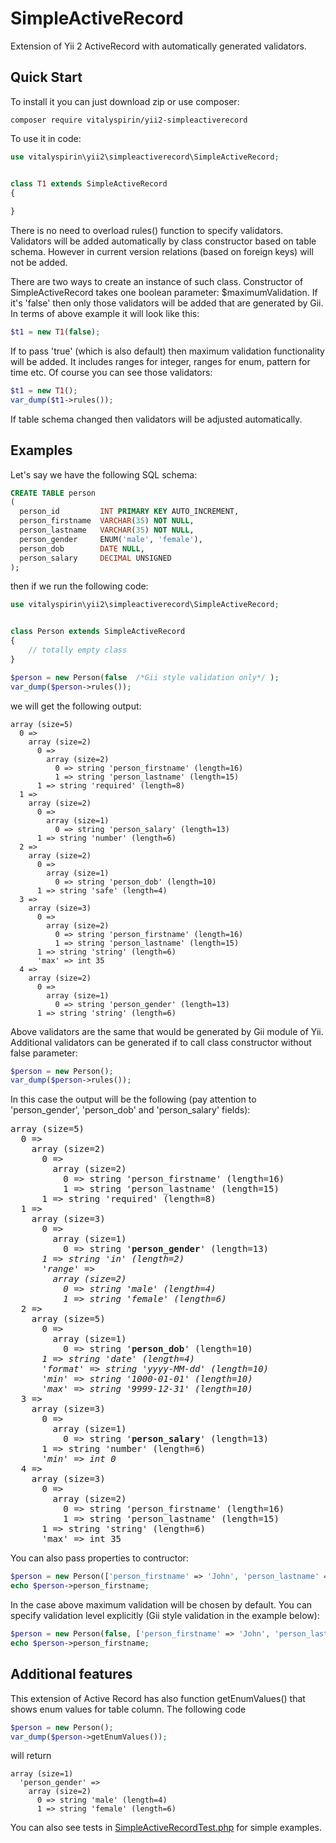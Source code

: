# SimpleActiveRecord

Extension of Yii 2 ActiveRecord with automatically generated validators.

## Quick Start

To install it you can just download zip or use composer:
```
composer require vitalyspirin/yii2-simpleactiverecord
```

To use it in code:

```php
use vitalyspirin\yii2\simpleactiverecord\SimpleActiveRecord;


class T1 extends SimpleActiveRecord
{
    
}
```

There is no need to overload rules() function to specify validators. Validators will be added automatically by 
class constructor based on table schema. However in current version relations (based on foreign keys) will not be added.

There are two ways to create an instance of such class. Constructor of SimpleActiveRecord takes one boolean parameter: 
$maximumValidation. If it's 'false' then only those validators will be added that are generated by Gii. In terms of above 
example it will look like this:

```php
$t1 = new T1(false);
```

If to pass 'true' (which is also default) then maximum validation functionality will be added. It includes ranges for integer, 
ranges for enum, pattern for time etc. Of course you can see those validators:

```php
$t1 = new T1();
var_dump($t1->rules());
```

If table schema changed then validators will be adjusted automatically.

## Examples

Let's say we have the following SQL schema:
```sql
CREATE TABLE person
(
  person_id         INT PRIMARY KEY AUTO_INCREMENT,
  person_firstname  VARCHAR(35) NOT NULL,
  person_lastname   VARCHAR(35) NOT NULL,
  person_gender     ENUM('male', 'female'),
  person_dob        DATE NULL,
  person_salary     DECIMAL UNSIGNED
);
```

then if we run the following code:

```php
use vitalyspirin\yii2\simpleactiverecord\SimpleActiveRecord;


class Person extends SimpleActiveRecord
{
    // totally empty class
}

$person = new Person(false  /*Gii style validation only*/ );
var_dump($person->rules());
```

we will get the following output:

```
array (size=5)
  0 => 
    array (size=2)
      0 => 
        array (size=2)
          0 => string 'person_firstname' (length=16)
          1 => string 'person_lastname' (length=15)
      1 => string 'required' (length=8)
  1 => 
    array (size=2)
      0 => 
        array (size=1)
          0 => string 'person_salary' (length=13)
      1 => string 'number' (length=6)
  2 => 
    array (size=2)
      0 => 
        array (size=1)
          0 => string 'person_dob' (length=10)
      1 => string 'safe' (length=4)
  3 => 
    array (size=3)
      0 => 
        array (size=2)
          0 => string 'person_firstname' (length=16)
          1 => string 'person_lastname' (length=15)
      1 => string 'string' (length=6)
      'max' => int 35
  4 => 
    array (size=2)
      0 => 
        array (size=1)
          0 => string 'person_gender' (length=13)
      1 => string 'string' (length=6)
```

Above validators are the same that would be generated by Gii module of Yii. Additional validators can be generated if to call class constructor without false parameter:

```php
$person = new Person();
var_dump($person->rules());
```

In this case the output will be the following (pay attention to 'person_gender', 'person_dob' and 'person_salary' fields):
<pre>
array (size=5)
  0 => 
    array (size=2)
      0 => 
        array (size=2)
          0 => string 'person_firstname' (length=16)
          1 => string 'person_lastname' (length=15)
      1 => string 'required' (length=8)
  1 => 
    array (size=3)
      0 => 
        array (size=1)
          0 => string '<b>person_gender</b>' (length=13)
      <i>1 => string 'in' (length=2)
      'range' => 
        array (size=2)
          0 => string 'male' (length=4)
          1 => string 'female' (length=6)</i>
  2 => 
    array (size=5)
      0 => 
        array (size=1)
          0 => string '<b>person_dob</b>' (length=10)
      <i>1 => string 'date' (length=4)
      'format' => string 'yyyy-MM-dd' (length=10)
      'min' => string '1000-01-01' (length=10)
      'max' => string '9999-12-31' (length=10)</i>
  3 => 
    array (size=3)
      0 => 
        array (size=1)
          0 => string '<b>person_salary</b>' (length=13)
      1 => string 'number' (length=6)
      <i>'min' => int 0</i>
  4 => 
    array (size=3)
      0 => 
        array (size=2)
          0 => string 'person_firstname' (length=16)
          1 => string 'person_lastname' (length=15)
      1 => string 'string' (length=6)
      'max' => int 35
</pre>

You can also pass properties to contructor:
```php
$person = new Person(['person_firstname' => 'John', 'person_lastname' => 'Smith']);
echo $person->person_firstname;
```

In the case above maximum validation will be chosen by default. You can specify validation level explicitly (Gii style validation in the example below):
```php
$person = new Person(false, ['person_firstname' => 'John', 'person_lastname' => 'Smith']);
echo $person->person_firstname;
```

## Additional features

This extension of Active Record has also function getEnumValues() that shows enum values for table column. The following code
```php
$person = new Person();
var_dump($person->getEnumValues());
```
will return 
```
array (size=1)
  'person_gender' => 
    array (size=2)
      0 => string 'male' (length=4)
      1 => string 'female' (length=6)
```


You can also see tests in [SimpleActiveRecordTest.php](tests/unit/SimpleActiveRecordTest.php) for simple examples.
